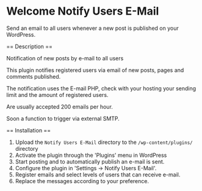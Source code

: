 Welcome Notify Users E-Mail
==============

Send an email to all users whenever a new post is published on your WordPress.

== Description ==

Notification of new posts by e-mail to all users

This plugin notifies registered users via email of new posts, pages and comments published.

The notification uses the E-mail PHP, check with your hosting your sending limit and the amount of registered users. 

Are usually accepted 200 emails per hour. 

Soon a function to trigger via external SMTP.

== Installation ==

1. Upload the `Notify Users E-Mail` directory to the `/wp-content/plugins/` directory
1. Activate the plugin through the 'Plugins' menu in WordPress
1. Start posting and to automatically publish an e-mail is sent.
1. Configure the plugin in 'Settings -> Notify Users E-Mail'.
1. Register emails and select levels of users that can receive e-mail.
1. Replace the messages according to your preference.
